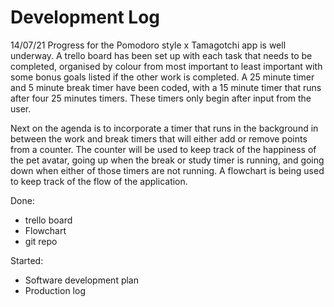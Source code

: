 # Development Log

14/07/21
Progress for the Pomodoro style x Tamagotchi app is well underway. A trello board has been set up with each task that needs to be completed, organised by colour from most important to least important with some bonus goals listed if the other work is completed. A 25 minute timer and 5 minute break timer have been coded, with a 15 minute timer that runs after four 25 minutes timers. These timers only begin after input from the user. 
 
Next on the agenda is to incorporate a timer that runs in the background in between the work and break timers that will either add or remove points from a counter. The counter will be used to keep track of the happiness of the pet avatar, going up when the break or study timer is running, and going down when either of those timers are not running. A flowchart is being used to keep track of the flow of the application. 


Done: 
* trello board
* Flowchart
* git repo

Started:
* Software development plan
* Production log

